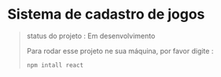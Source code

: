 <h1>Sistema de cadastro de jogos</h1>

> status do projeto : Em desenvolvimento
>
> Para rodar esse projeto ne sua máquina, por favor digite :
>
> ```
> npm intall react
>``` 
